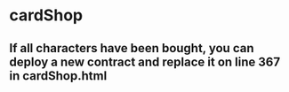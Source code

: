 # cardShop
## If all characters have been bought, you can deploy a new contract and replace it on line 367 in cardShop.html
